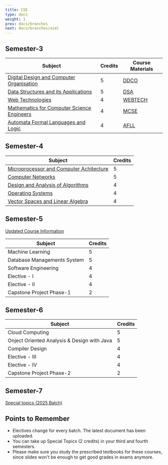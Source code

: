 ```yaml
---
title: CSE
type: docs
weight: 1
prev: docs/branches
next: docs/branches/aiml
---
```


## Semester-3

| Subject | Credits | Course Materials |
|---|---|---|
| [Digital Design and Computer Organisation](https://drive.google.com/file/d/1uf7wpzs64eKF3r9WJ1_3ggy-NOcj4y15/view?usp=sharing) | 5 | [DDCO](https://drive.google.com/drive/folders/16IirOIrY70LZGR5kD3kjl2n4DkSjVJo2)  |
| [Data Structures and its Applications](https://drive.google.com/file/d/1-R4_pmA_JsEGU_9kJ1Acbf69LEUJTtsg/view?usp=sharing) | 5 | [DSA](https://drive.google.com/drive/folders/1zZc68aZaJk_Et6l09qtTvBljy6NDxvki) | [CODES](https://drive.google.com/drive/folders/1dEhHzWqyqdY9jITNk8yuPoPWAPybaGsO) |
| [Web Technologies](https://drive.google.com/file/d/1AccwJzGuXxpSUFCgqNqsMEPsEgy1jBVM/view?usp=sharing) | 4 | [WEBTECH](https://drive.google.com/drive/folders/1nCyyxWgRS2V2At2601DG-JtXVRwjJxit)  |
| [Mathematics for Computer Science Engineers](https://drive.google.com/file/d/1W40GVnqB1khKIRAgp_sjpaq6YAAY1MjR/view?usp=drive_link) | 4 | [MCSE](https://drive.google.com/drive/folders/1xzu7O38cOlT69EhGAgLoHAFNgQe-lC_H) |
| [Automata Formal Languages and Logic](https://drive.google.com/file/d/1eRIudDnXy5dBj3VeVjn34z2U7ZbDUErn/view?usp=drive_link) | 4 | [AFLL](https://drive.google.com/drive/folders/1vDp8K1rRajiMIsE84XhzGQf0kXhmr0Ty) | 



## Semester-4

| Subject | Credits |
|---|---|
| [Microprocessor and Computer Achitecture](https://drive.google.com/file/d/1r4BSq4m12Mph-ED6BMTxmIMqi0-pDB5R/view?usp=sharing) | 5 |
| [Computer Networks](https://drive.google.com/file/d/1pC4iRyhkvlxyrqsLQsagjoeFTnavQwPz/view?usp=sharing) | 5 |
| [Design and Analysis of Algorithms](https://drive.google.com/file/d/1IxC9A-nufFHseU3-vjhp5pOELEiz8fWM/view?usp=sharing) | 4 |
| [Operating Systems](https://drive.google.com/file/d/1RZ_ExLS7UBm1aPijDPGkCtkI8xOZ1_Gq/view?usp=sharing) | 4 |
| [Vector Spaces and Linear Algebra](https://drive.google.com/file/d/1gyz7logIZM1WntIwDRUd9p-MFRMr51_u/view?usp=sharing) | 4 |


## Semester-5

[Updated Course Information](https://drive.google.com/file/d/1-MSBSYvLJw5fiMKMsPVe9veq5wPQ2ZFP/view?usp=sharing)

| Subject | Credits |
|---|---|
| Machine Learning | 5 |
| Database Managements System | 5 |
| Software Engineering | 4 |
| Elective - I | 4 |
| Elective - II | 4 |
| Capstone Project Phase-1 | 2 |

## Semester-6

| Subject | Credits |
|---|---|
| Cloud Computing | 5 |
| Onject Oriented Analysis & Design with Java | 5 |
| Compiler Design | 4 |
| Elective - III | 4 |
| Elective - IV | 4 |
| Capstone Project Phase-2 | 2 |

## Semester-7

[Special topics (2025 Batch)](https://drive.google.com/drive/folders/15TAGtHt9TaMZ6XImmTrBiq5kkfNolzU8?usp=sharing)

## Points to Remember

* Electives change for every batch. The latest document has been uploaded. 
* You can take up Special Topics (2 credits) in your third and fourth semesters. 
* Please make sure you study the prescribed textbooks for these courses, since slides won't be enough to get good grades in exams anymore. 
